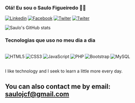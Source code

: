 ### Olá! Eu sou o Saulo Figueiredo 👋🙂

[![Linkedin](https://img.shields.io/badge/LinkedIn-0077B5?style=for-the-badge&logo=linkedin&logoColor=white)](https://www.linkedin.com/in/saulofigueiredo/)
[![Facebook](https://img.shields.io/badge/Facebook-1877F2?style=for-the-badge&logo=facebook&logoColor=white)](https://www.facebook.com/profile.php?id=100006417961336)
[![Twiter](https://img.shields.io/badge/Twitter-1DA1F2?style=for-the-badge&logo=twitter&logoColor=white)](https://twitter.com/saulojcf)
[![Twiter](https://img.shields.io/badge/Instagram-E4405F?style=for-the-badge&logo=instagram&logoColor=white)](https://www.instagram.com/saulo.jcf/)

![Saulo's GitHub stats](https://github-readme-stats.vercel.app/api?username=SauloJCF&show_icons=true&theme=dracula)

### Tecnologias que uso no meu dia a dia

<div style="display: inline_block"><br/>
    <img align="center" src="https://img.shields.io/badge/HTML5-E34F26?style=for-the-badge&logo=html5&logoColor=white" alt="HTML5"/>
    <img align="center" src="https://img.shields.io/badge/CSS3-1572B6?style=for-the-badge&logo=css3&logoColor=white" alt="CSS3"/>
    <img align="center" src="https://img.shields.io/badge/JavaScript-323330?style=for-the-badge&logo=javascript&logoColor=F7DF1E" alt="JavaScript"/>
    <img align="center" src="https://img.shields.io/badge/PHP-777BB4?style=for-the-badge&logo=php&logoColor=white" alt="PHP"/>
    <img align="center" src="https://img.shields.io/badge/Bootstrap-563D7C?style=for-the-badge&logo=bootstrap&logoColor=white" alt="Bootstrap"/>
    <img align="center" src="https://img.shields.io/badge/MySQL-00000F?style=for-the-badge&logo=mysql&logoColor=white" alt="MySQL"/>
</div><br/>

I like technology and I seek to learn a little more every day.

## You can also contact me by email: saulojcf@gmail.com

